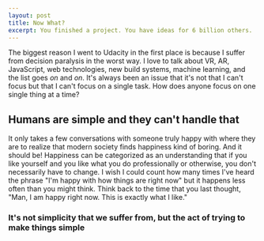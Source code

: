 ```yaml
---
layout: post
title: Now What?
excerpt: You finished a project. You have ideas for 6 billion others. 
---
```


The biggest reason I went to Udacity in the first place is because I suffer from decision paralysis in the worst way. I love to talk about VR, AR, JavaScript, web technologies, new build systems, machine learning, and the list goes *on* and *on*. It's always been an issue that it's not that I can't focus but that I can't focus on a single task. How does anyone focus on one single thing at a time?

## Humans are simple and they can't handle that

It only takes a few conversations with someone truly happy with where they are to realize that modern society finds happiness kind of boring. And it should be! Happiness can be categorized as an understanding that if you like yourself and you like what you do professionally or otherwise, you don't necessarily have to change. I wish I could count how many times I've heard the phrase "I'm happy with how things are right now" but it happens less often than you might think. Think back to the time that you last thought, "Man, I am happy right now. This is exactly what I like."

### It's not simplicity that we suffer from, but the act of trying to make things simple
